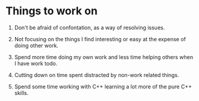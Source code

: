 # Things to work on

1. Don't be afraid of confontation, as a way of resolving issues.

2. Not focusing on the things I find interesting or easy at the expense of doing other work.

3. Spend more time doing my own work and less time helping others when I have work todo.

4. Cutting down on time spent distracted by non-work related things.

5. Spend some time working with C++ learning a lot more of the pure C++ skills.

